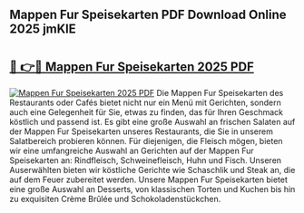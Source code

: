 ## Mappen Fur Speisekarten PDF Download Online 2025 jmKlE

# <h2><a href="http://gc9cc4.nevu.top/?p=Mappen+Fur+Speisekarten">🔗 👉🔴 Mappen Fur Speisekarten 2025 PDF</a></h2>

[![Mappen Fur Speisekarten 2025 PDF](https://i.imgur.com/dBaPXMq.png)](http://gc9cc4.nevu.top/?p=Mappen+Fur+Speisekarten)
Die Mappen Fur Speisekarten des Restaurants oder Cafés bietet nicht nur ein Menü mit Gerichten, sondern auch eine Gelegenheit für Sie, etwas zu finden, das für Ihren Geschmack köstlich und passend ist. Es gibt eine große Auswahl an frischen Salaten auf der Mappen Fur Speisekarten unseres Restaurants, die Sie in unserem Salatbereich probieren können. Für diejenigen, die Fleisch mögen, bieten wir eine umfangreiche Auswahl an Gerichten auf der Mappen Fur Speisekarten an: Rindfleisch, Schweinefleisch, Huhn und Fisch. Unseren Auserwählten bieten wir köstliche Gerichte wie Schaschlik und Steak an, die auf dem Feuer zubereitet werden. Unsere Mappen Fur Speisekarten bietet eine große Auswahl an Desserts, von klassischen Torten und Kuchen bis hin zu exquisiten Crème Brûlée und Schokoladenstückchen.

